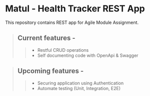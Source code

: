 # Matul - Health Tracker REST App

This repository contains REST app for Agile Module Assignment.

> ## Current features -
> 
>> - Restful CRUD operations
>> - Self documenting code with OpenApi & Swagger

> ## Upcoming features - 
> 
>> - Securing application using Authentication
>> - Automate testing (Unit, Integration, E2E)